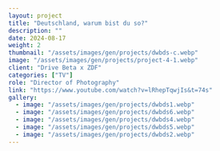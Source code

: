 ```yaml
---
layout: project
title: "Deutschland, warum bist du so?"
description: ""
date: 2024-08-17
weight: 2
thumbnail: "/assets/images/gen/projects/dwbds-c.webp"
image: "/assets/images/gen/projects/project-4-1.webp"
client: "Drive Beta x ZDF"
categories: ["TV"]
role: "Director of Photography"
link: "https://www.youtube.com/watch?v=lRhepTqwjIs&t=74s"
gallery:
  - image: "/assets/images/gen/projects/dwbds1.webp"
  - image: "/assets/images/gen/projects/dwbds6.webp"
  - image: "/assets/images/gen/projects/dwbds4.webp"
  - image: "/assets/images/gen/projects/dwbds5.webp"
  - image: "/assets/images/gen/projects/dwbds2.webp"
---
```



